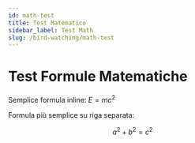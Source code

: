 ```yaml
---
id: math-test
title: Test Matematico
sidebar_label: Test Math
slug: /bird-watching/math-test
---
```


# Test Formule Matematiche

Semplice formula inline: $E = mc^2$

Formula più semplice su riga separata:

$$
a^2 + b^2 = c^2
$$ 